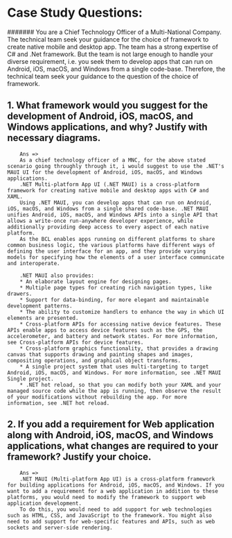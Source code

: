# Case Study Questions:

####### You are a Chief Technology Officer of a Multi-National Company. The technical team seek your guidance for the choice of framework to create native mobile and desktop app. The team has a strong expertise of C# and .Net framework. But the team is not large enough to handle your diverse requirement, i.e. you seek them to develop apps that can run on Android, iOS, macOS, and Windows from a single  code-base. Therefore, the technical team seek your guidance to the question of the choice of framework.

## 1. What framework would you suggest for the development of Android, iOS, macOS, and Windows applications, and why? Justify with necessary diagrams.

        Ans =>
        As a chief technology officer of a MNC, for the above stated scenario going throughly through it, i would suggest to use the .NET's MAUI UI for the development of Android, iOS, macOS, and Windows applications.   
        .NET Multi-platform App UI (.NET MAUI) is a cross-platform framework for creating native mobile and desktop apps with C# and XAML.
        Using .NET MAUI, you can develop apps that can run on Android, iOS, macOS, and Windows from a single shared code-base. .NET MAUI unifies Android, iOS, macOS, and Windows APIs into a single API that allows a write-once run-anywhere developer experience, while additionally providing deep access to every aspect of each native platform.                              
        As the BCL enables apps running on different platforms to share common business logic, the various platforms have different ways of defining the user interface for an app, and they provide varying models for specifying how the elements of a user interface communicate and interoperate.

        .NET MAUI also provides:
        * An elaborate layout engine for designing pages.
        * Multiple page types for creating rich navigation types, like drawers.
        * Support for data-binding, for more elegant and maintainable development patterns.
        * The ability to customize handlers to enhance the way in which UI elements are presented.
        * Cross-platform APIs for accessing native device features. These APIs enable apps to access device features such as the GPS, the accelerometer, and battery and network states. For more information, see Cross-platform APIs for device features.
        * Cross-platform graphics functionality, that provides a drawing canvas that supports drawing and painting shapes and images, compositing operations, and graphical object transforms.
        * A single project system that uses multi-targeting to target Android, iOS, macOS, and Windows. For more information, see .NET MAUI Single project.
        * .NET hot reload, so that you can modify both your XAML and your managed source code while the app is running, then observe the result of your modifications without rebuilding the app. For more information, see .NET hot reload. 


## 2. If you add a requirement for Web application along with Android, iOS, macOS, and Windows applications, what changes are required to your framework? Justify your choice.

        Ans =>
        .NET MAUI (Multi-platform App UI) is a cross-platform framework for building applications for Android, iOS, macOS, and Windows. If you want to add a requirement for a web application in addition to these platforms, you would need to modify the framework to support web application development.
        To do this, you would need to add support for web technologies such as HTML, CSS, and JavaScript to the framework. You might also need to add support for web-specific features and APIs, such as web sockets and server-side rendering.